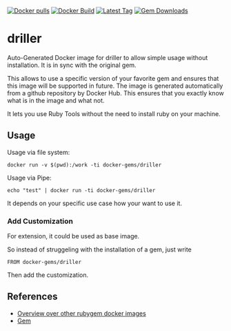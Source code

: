 [![Docker pulls](https://img.shields.io/docker/pulls/rubygem/driller.svg)](https://hub.docker.com/r/rubygem/driller/)
[![Docker Build](https://img.shields.io/docker/automated/rubygem/driller.svg)](https://hub.docker.com/r/rubygem/driller/)
[![Latest Tag](https://img.shields.io/github/tag/docker-rubygem/driller.svg)](https://hub.docker.com/r/rubygem/driller/)
[![Gem Downloads](https://img.shields.io/gem/dt/driller.svg)](https://rubygems.org/gems/driller/)
# driller

Auto-Generated Docker image for driller to allow simple usage without installation.
It is in sync with the original gem.

This allows to use a specific version of your favorite gem and ensures that this image will be supported in future.
The image is generated automatically from a github repository by Docker Hub.
This ensures that you exactly know what is in the image and what not.

It lets you use Ruby Tools without the need to install ruby on your machine.

## Usage

Usage via file system:

`docker run -v $(pwd):/work -ti docker-gems/driller`

Usage via Pipe:

`echo "test" | docker run -ti docker-gems/driller`

It depends on your specific use case how your want to use it.

### Add Customization

For extension, it could be used as base image.

So instead of struggeling with the installation of a gem, just write

`FROM docker-gems/driller`

Then add the customization.

## References

 - [Overview over other rubygem docker images](https://github.com/thinkbot/docker-rubygem)
 - [Gem](https://rubygems.org/gems/driller/)
